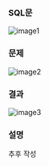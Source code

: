 ### SQL문
![image1](https://user-images.githubusercontent.com/123911778/263866781-a1e8c5b0-caf4-4081-9955-432190ae19e8.PNG)

### 문제  
![image2](https://user-images.githubusercontent.com/123911778/263866785-ea874046-643f-488d-9755-643c1c9e1843.PNG)

### 결과
![image3](https://user-images.githubusercontent.com/123911778/263866778-8cf84373-22f0-4390-9d06-85639b342640.PNG)

### 설명
추후 작성
